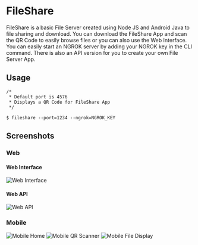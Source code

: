 # FileShare 
FileShare is a basic File Server created using Node JS and Android Java to file sharing and download. You can download the FileShare App and scan the QR Code to easily browse files or you can also use the Web Interface. You can easily start an NGROK server by adding your NGROK key in the CLI command. There is also an API version for you to create your own File Server App.

## Usage
```
/*
 * Default port is 4576
 * Displays a QR Code for FileShare App
 */

$ fileshare --port=1234 --ngrok=NGROK_KEY 
```

## Screenshots

### Web

#### Web Interface
![Web Interface](https://raw.githubusercontent.com/janjanmedinaaa/fileshare/master/images/web-display.png)

#### Web API
![Web API](https://raw.githubusercontent.com/janjanmedinaaa/fileshare/master/images/web-api.png)

### Mobile

![Mobile Home](https://raw.githubusercontent.com/janjanmedinaaa/fileshare/master/images/mobile-home.png)
![Mobile QR Scanner](https://raw.githubusercontent.com/janjanmedinaaa/fileshare/master/images/mobile-scanner.png)
![Mobile File Display](https://raw.githubusercontent.com/janjanmedinaaa/fileshare/master/images/mobile-display.png)